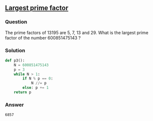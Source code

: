 ## **[Largest prime factor](https://projecteuler.net/problem=3)**

### Question
The prime factors of 13195 are 5, 7, 13 and 29.
What is the largest prime factor of the number 600851475143 ?

### Solution
```python
def p3():
    N = 600851475143
    p = 3
    while N > 1:
        if N % p == 0:
            N //= p
        else: p += 1
    return p
```

### Answer 
`6857`
